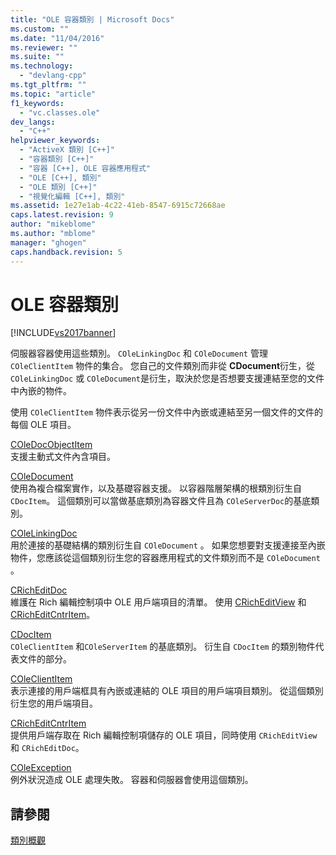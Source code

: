 ```yaml
---
title: "OLE 容器類別 | Microsoft Docs"
ms.custom: ""
ms.date: "11/04/2016"
ms.reviewer: ""
ms.suite: ""
ms.technology: 
  - "devlang-cpp"
ms.tgt_pltfrm: ""
ms.topic: "article"
f1_keywords: 
  - "vc.classes.ole"
dev_langs: 
  - "C++"
helpviewer_keywords: 
  - "ActiveX 類別 [C++]"
  - "容器類別 [C++]"
  - "容器 [C++], OLE 容器應用程式"
  - "OLE [C++], 類別"
  - "OLE 類別 [C++]"
  - "視覺化編輯 [C++], 類別"
ms.assetid: 1e27e1ab-4c22-41eb-8547-6915c72668ae
caps.latest.revision: 9
author: "mikeblome"
ms.author: "mblome"
manager: "ghogen"
caps.handback.revision: 5
---
```

# OLE 容器類別
[!INCLUDE[vs2017banner](../assembler/inline/includes/vs2017banner.md)]

伺服器容器使用這些類別。  `COleLinkingDoc` 和 `COleDocument` 管理 `COleClientItem` 物件的集合。  您自己的文件類別而非從 **CDocument**衍生，從 `COleLinkingDoc` 或 `COleDocument`是衍生，取決於您是否想要支援連結至您的文件中內嵌的物件。  
  
 使用 `COleClientItem` 物件表示從另一份文件中內嵌或連結至另一個文件的文件的每個 OLE 項目。  
  
 [COleDocObjectItem](../mfc/reference/coledocobjectitem-class.md)  
 支援主動式文件內含項目。  
  
 [COleDocument](../mfc/reference/coledocument-class.md)  
 使用為複合檔案實作，以及基礎容器支援。  以容器階層架構的根類別衍生自 `CDocItem`。  這個類別可以當做基底類別為容器文件且為 `COleServerDoc`的基底類別。  
  
 [COleLinkingDoc](../mfc/reference/colelinkingdoc-class.md)  
 用於連接的基礎結構的類別衍生自 `COleDocument` 。  如果您想要對支援連接至內嵌物件，您應該從這個類別衍生您的容器應用程式的文件類別而不是 `COleDocument` 。  
  
 [CRichEditDoc](../mfc/reference/cricheditdoc-class.md)  
 維護在 Rich 編輯控制項中 OLE 用戶端項目的清單。  使用 [CRichEditView](../mfc/reference/cricheditview-class.md) 和 [CRichEditCntrItem](../mfc/reference/cricheditcntritem-class.md)。  
  
 [CDocItem](../mfc/reference/cdocitem-class.md)  
 `COleClientItem` 和`COleServerItem` 的基底類別。  衍生自 `CDocItem` 的類別物件代表文件的部分。  
  
 [COleClientItem](../mfc/reference/coleclientitem-class.md)  
 表示連接的用戶端框具有內嵌或連結的 OLE 項目的用戶端項目類別。  從這個類別衍生您的用戶端項目。  
  
 [CRichEditCntrItem](../mfc/reference/cricheditcntritem-class.md)  
 提供用戶端存取在 Rich 編輯控制項儲存的 OLE 項目，同時使用 `CRichEditView` 和 `CRichEditDoc`。  
  
 [COleException](../mfc/reference/coleexception-class.md)  
 例外狀況造成 OLE 處理失敗。  容器和伺服器會使用這個類別。  
  
## 請參閱  
 [類別概觀](../mfc/class-library-overview.md)